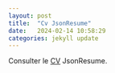 ```yaml
---
layout: post
title:  "Cv JsonResume"
date:   2024-02-14 10:58:29
categories: jekyll update
---
```


Consulter le [CV][marmits] JsonResume.

[marmits]:      https://marmits.com
[marmits-cv]:   https://marmits.github.io/cv

